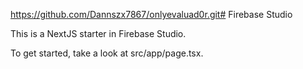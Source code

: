 https://github.com/Dannszx7867/onlyevaluad0r.git# Firebase Studio

This is a NextJS starter in Firebase Studio.

To get started, take a look at src/app/page.tsx.